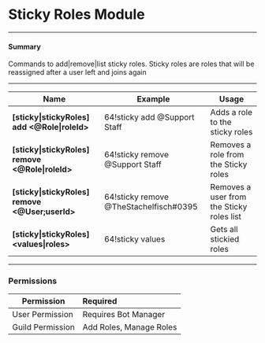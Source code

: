 # Sticky Roles Module

---
#### Summary

Commands to add|remove|list sticky roles.
Sticky roles are roles that will be reassigned after a user left and joins again

---

| Name                                                        | Example                                   | Usage
|-------------------------------------------------------------|-------------------------------------------|------------------------------------------
| **[sticky&#124;stickyRoles] add <@Role&#124;roleId>**       | 64!sticky add @Support Staff              | Adds a role to the sticky roles
| **[sticky&#124;stickyRoles] remove <@Role&#124;roleId>**    | 64!sticky remove @Support Staff           | Removes a role from the Sticky roles
| **[sticky&#124;stickyRoles] remove <@User;userId>**         | 64!sticky remove @TheStachelfisch#0395    | Removes a user from the Sticky roles list
| **[sticky&#124;stickyRoles] <values&#124;roles>**           | 64!sticky values                          | Gets all stickied roles
---
### Permissions
| Permission       | Required
| -----------------|:-------------
| User Permission  | Requires Bot Manager
| Guild Permission | Add Roles, Manage Roles
